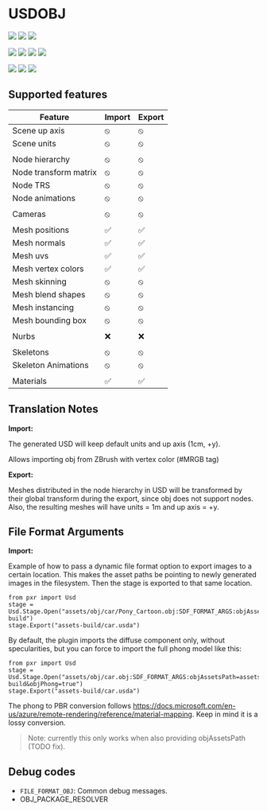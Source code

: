 # USDOBJ

[![](https://byob.yarr.is/kwblackstone/USD-Fileformat-plugins/windows-2022-2405-OBJ)](https://github.com/kwblackstone/USD-Fileformat-plugins/actions/workflows/ci.yml) [![](https://byob.yarr.is/kwblackstone/USD-Fileformat-plugins/windows-2022-2311-OBJ)](https://github.com/kwblackstone/USD-Fileformat-plugins/actions/workflows/ci.yml) [![](https://byob.yarr.is/kwblackstone/USD-Fileformat-plugins/windows-2022-2308-OBJ)](https://github.com/kwblackstone/USD-Fileformat-plugins/actions/workflows/ci.yml)

[![](https://byob.yarr.is/kwblackstone/USD-Fileformat-plugins/macOS-14-2405-OBJ)](https://github.com/kwblackstone/USD-Fileformat-plugins/actions/workflows/ci.yml) [![](https://byob.yarr.is/kwblackstone/USD-Fileformat-plugins/macOS-13-2405-OBJ)](https://github.com/kwblackstone/USD-Fileformat-plugins/actions/workflows/ci.yml) [![](https://byob.yarr.is/kwblackstone/USD-Fileformat-plugins/macOS-13-2311-OBJ)](https://github.com/kwblackstone/USD-Fileformat-plugins/actions/workflows/ci.yml) [![](https://byob.yarr.is/kwblackstone/USD-Fileformat-plugins/macOS-13-2308-OBJ)](https://github.com/kwblackstone/USD-Fileformat-plugins/actions/workflows/ci.yml)

[![](https://byob.yarr.is/kwblackstone/USD-Fileformat-plugins/ubuntu-22.04-2405-OBJ)](https://github.com/kwblackstone/USD-Fileformat-plugins/actions/workflows/ci.yml) [![](https://byob.yarr.is/kwblackstone/USD-Fileformat-plugins/ubuntu-22.04-2311-OBJ)](https://github.com/kwblackstone/USD-Fileformat-plugins/actions/workflows/ci.yml) [![](https://byob.yarr.is/kwblackstone/USD-Fileformat-plugins/ubuntu-22.04-2308-OBJ)](https://github.com/kwblackstone/USD-Fileformat-plugins/actions/workflows/ci.yml)

## Supported features

|Feature|Import|Export|
|--|--|--|
|Scene up axis            |⦸|⦸|
|Scene units              |⦸|⦸|
||||
|Node hierarchy           |⦸|⦸|
|Node transform matrix    |⦸|⦸|
|Node TRS                 |⦸|⦸|
|Node animations          |⦸|⦸|
||||
|Cameras                  |⦸|⦸|
||||
|Mesh positions           |✅|✅|
|Mesh normals             |✅|✅|
|Mesh uvs                 |✅|✅|
|Mesh vertex colors       |✅|✅|
|Mesh skinning            |⦸|⦸|
|Mesh blend shapes        |⦸|⦸|
|Mesh instancing          |⦸|⦸|
|Mesh bounding box        |⦸|⦸|
||||
|Nurbs                    |❌|❌|
||||
|Skeletons                |⦸|⦸|
|Skeleton Animations      |⦸|⦸|
||||
|Materials                |✅|✅|





## Translation Notes

**Import:**

The generated USD will keep default units and up axis (1cm, +y).

Allows importing obj from ZBrush with vertex color (#MRGB tag)

**Export:**

Meshes distributed in the node hierarchy in USD will be transformed by their global transform 
during the export, since obj does not support nodes.
Also, the resulting meshes will have units = 1m and up axis = +y.


## File Format Arguments

**Import:**

Example of how to pass a dynamic file format option to export images to a certain location.
This makes the asset paths be pointing to newly generated images in the filesystem.
Then the stage is exported to that same location.
```
from pxr import Usd
stage = Usd.Stage.Open("assets/obj/car/Pony_Cartoon.obj:SDF_FORMAT_ARGS:objAssetsPath=assets-build")
stage.Export("assets-build/car.usda")
```

By default, the plugin imports the diffuse component only, without specularities, but you can force to import the full phong model like this:
```
from pxr import Usd
stage = Usd.Stage.Open("assets/obj/car.obj:SDF_FORMAT_ARGS:objAssetsPath=assets-build&objPhong=true")
stage.Export("assets-build/car.usda")
```
The phong to PBR conversion follows https://docs.microsoft.com/en-us/azure/remote-rendering/reference/material-mapping. Keep in mind it is a lossy conversion.
> Note: currently this only works when also providing objAssetsPath (TODO fix).

## Debug codes
* `FILE_FORMAT_OBJ`: Common debug messages.
* OBJ_PACKAGE_RESOLVER



